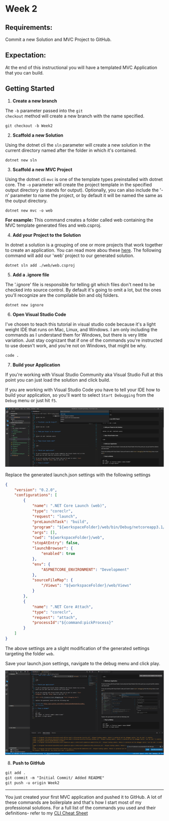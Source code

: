 # Week 2

## Requirements:

Commit a new Solution and MVC Project to GitHub.

## Expectation:

At the end of this instructional you will have a templated MVC Application that you can build.

## Getting Started

1. **Create a new branch**

The <code>-b</code> parameter passed into the <code>git checkout</code> method will create a new branch with the name specified.

```
git checkout -b Week2
```

2. **Scaffold a new Solution**

Using the dotnet cli the <code>sln</code> parameter will create a new solution in the current directory named after the folder in which it's contained.

```
dotnet new sln
```

3. **Scaffold a new MVC Project**

Using the dotnet cli <code>mvc</code> is one of the template types preinstalled with dotnet core. The <code>-o</code> parameter will create the project template in the specified output directory (o stands for output). Optionally, you can also include the '-n' parameter to name the project, or by default it will be named the same as the output directory.

```
dotnet new mvc -o web
```

**For example:** This command creates a folder called web containing the MVC template generated files and web.csproj.

4. **Add your Project to the Solution**

In dotnet a solution is a grouping of one or more projects that work together to create an application. You can read more abou these [here](https://docs.microsoft.com/en-us/visualstudio/extensibility/internals/solutions-overview?view=vs-2019). The following command will add our 'web' project to our generated solution.

```
dotnet sln add ./web/web.csproj
```

5. **Add a .ignore file**

The '.ignore' file is responsible for telling git which files don't need to be checked into source control. By default it's going to omit a lot, but the ones you'll recognize are the compilable bin and obj folders. 

```
dotnet new ignore
```

6. **Open Visual Studio Code**

I've chosen to teach this tutorial in visual studio code because it's a light weight IDE that runs on Mac, Linux, and Windows. I am only including the commands as I understand them for Windows, but there is very little variation. Just stay cognizant that if one of the commands you're instructed to use doesn't work, and you're not on Windows, that might be why. 

```
code .
```

7. **Build your Application**

If you're working with Visual Studio Community aka Visual Studio Full at this point you can just load the solution and click build.

If you are working with Visual Studio Code you have to tell your IDE how to build your application, so you'll want to select `Start Debugging` from the `Debug` menu or just hit `f5`.

![alt text](./resources/start-debugging.jpg "Start Debugging menu")

Replace the generated launch.json settings with the following settings

```json
{
    "version": "0.2.0",
    "configurations": [
        {
            "name": ".NET Core Launch (web)",
            "type": "coreclr",
            "request": "launch",
            "preLaunchTask": "build",
            "program": "${workspaceFolder}/web/bin/Debug/netcoreapp3.1/web.dll",
            "args": [],
            "cwd": "${workspaceFolder}/web",
            "stopAtEntry": false,
            "launchBrowser": {
                "enabled": true
            },
            "env": {
                "ASPNETCORE_ENVIRONMENT": "Development"
            },
            "sourceFileMap": {
                "/Views": "${workspaceFolder}/web/Views"
            }
        },
        {
            "name": ".NET Core Attach",
            "type": "coreclr",
            "request": "attach",
            "processId":"${command:pickProcess}"
        }
    ]
}
```
The above settings are a slight modification of the generated settings targeting the folder `web`. 

Save your launch.json settings, navigate to the debug menu and click play.

![alt text](./resources/start-debugging.gif "Start Debugging menu")

8. **Push to GitHub**

```
git add .
git commit -m "Initial Commit/ Added README"
git push -u origin Week2
```

---

You just created your first MVC application and pushed it to GitHub. A lot of these commands are boilerplate and that's how I start most of my professional solutions. For a full list of the commands you used and their definitions- refer to my [CLI Cheat Sheet](https://davewritescode.com/blog/cli-cheat-sheet/)